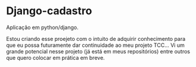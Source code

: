 # Django-cadastro
Aplicação em python/django.

Estou criando esse proejeto com o intuito de adquirir conhecimento para que eu possa futuramente dar continuidade ao meu projeto TCC... 
Vi um grande potencial nesse projeto (já está em meus repositórios) entre outros que quero colocar em prática em breve.
